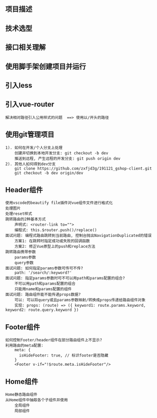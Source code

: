 ## 项目描述

## 技术选型

## 接口相关理解

## 使用脚手架创建项目并运行

## 引入less

## 引入vue-router
    解决相对路径引入公用样式的问题  ==> 使用以/开头的路径

## 使用git管理项目
    1). 如何在开发/个人分支上处理
        创建并切换到本地开发分支: git checkout -b dev
        推送到远程, 产生远程的开发分支: git push origin dev
    2). 其他人如何得到dev分支
        git clone https://github.com/zxfjd3g/191121_gshop-client.git
        git checkout -b dev origin/dev
  
## Header组件
    使用vscode的beautify file插件对vue组件文件进行格式化
    处理图片
    处理reset样式
    跳转路由的2种基本方式
        声明式: <router-link to="">
        编程式: this.$router.push()/replace()
    面试问题: 编程式路由跳转到当前路由, 控制台抛出NavigationDuplicated的错误
        方案1: 在跳转时指定成功或失败的回调函数
        方案2: 修正Vue原型上的push和replace方法
    跳转路由携带参数
        params参数
        query参数
    面试问题: 如何指定params参数可传可不传?    
        path: '/search/:keyword?'
    面试问题: 指定params参数时可不可以用path和params配置的组合?
        不可以用path和params配置的组合
        只能用name和params配置的组件
    面试问题: 路由组件能不能传递props数据?
        可以: 可以将query或且params参数映射/转换成props传递给路由组件对象
        实现: props: (route) => ({ keyword1: route.params.keyword, keyword2: route.query.keyword })

## Footer组件
    如何控制footer/header组件在部分路由组件上不显示?
    利用路由的meta配置:
        meta: {
          isHideFooter: true, // 标识footer是否隐藏
        }
        <Footer v-if="!$route.meta.isHideFooter"/>

## Home组件
    Home静态路由组件
    从Home组件中抽取各个子组件并使用
        全局组件
        局部组件